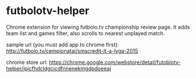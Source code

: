 # futbolotv-helper
Chrome extension for viewing futbolo.tv championship review page. 
It adds team list and games filter, also scrolls to nearest unplayed match.

sample url (you must add app to chrome first): http://futbolo.tv/cempionatai/smscredit-lt-a-lyga-2015

chrome store url: https://chrome.google.com/webstore/detail/futoblotv-helper/ipicfhdcldgcicdfnnenekmgdpdoeeaj